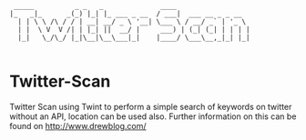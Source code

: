 ```
 _____          _ _   _              ____                  
|_   _|_      _(_) |_| |_ ___ _ __  / ___|  ___ __ _ _ __  
  | | \ \ /\ / / | __| __/ _ \ '__| \___ \ / __/ _` | '_ \ 
  | |  \ V  V /| | |_| ||  __/ |     ___) | (_| (_| | | | |
  |_|   \_/\_/ |_|\__|\__\___|_|    |____/ \___\__,_|_| |_|
                                                           
```

# Twitter-Scan
Twitter Scan using Twint to perform a simple search of keywords on twitter without an API, location can be used also.
Further information on this can be found on http://www.drewblog.com/
